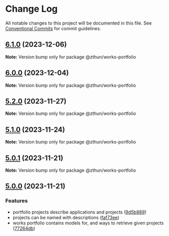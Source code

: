 # Change Log

All notable changes to this project will be documented in this file.
See [Conventional Commits](https://conventionalcommits.org) for commit guidelines.

## [6.1.0](https://github.com/zthun/helpful/compare/v6.0.0...v6.1.0) (2023-12-06)

**Note:** Version bump only for package @zthun/works-portfolio





## [6.0.0](https://github.com/zthun/helpful/compare/v5.4.0...v6.0.0) (2023-12-04)

**Note:** Version bump only for package @zthun/works-portfolio





## [5.2.0](https://github.com/zthun/helpful/compare/v5.1.0...v5.2.0) (2023-11-27)

**Note:** Version bump only for package @zthun/works-portfolio





## [5.1.0](https://github.com/zthun/helpful/compare/v5.0.1...v5.1.0) (2023-11-24)

**Note:** Version bump only for package @zthun/works-portfolio





## [5.0.1](https://github.com/zthun/helpful/compare/v5.0.0...v5.0.1) (2023-11-21)

**Note:** Version bump only for package @zthun/works-portfolio





## [5.0.0](https://github.com/zthun/helpful/compare/v4.0.0...v5.0.0) (2023-11-21)


### Features

* portfolio projects describe applications and projects ([9d5b889](https://github.com/zthun/helpful/commit/9d5b88943428da5dee2842bd471fa14c3a7df6a5))
* projects can be named with descriptions ([faf73ee](https://github.com/zthun/helpful/commit/faf73eee715ac9258f08ebdbc73afc90d523726f))
* works portfolio contains models for, and ways to retrieve given projects ([77264db](https://github.com/zthun/helpful/commit/77264db2a1c2ee31b0c2d752b0b558bb919f70c9))
